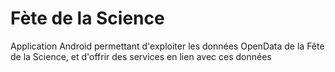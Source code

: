 # Fète de la Science
Application Android permettant d'exploiter les données OpenData de la Fête de la Science, et d'offrir des services en lien avec ces données
